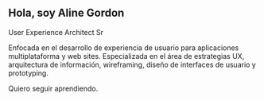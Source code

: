 ## Hola, soy Aline Gordon
User Experience Architect Sr


Enfocada en el desarrollo de experiencia de usuario para aplicaciones multiplataforma y
web sites. Especializada en el área de estrategias UX, arquitectura de información,
wireframing, diseño de interfaces de usuario y prototyping.

Quiero seguir aprendiendo.

